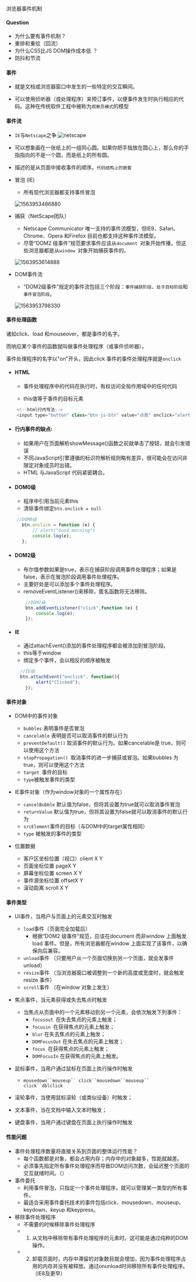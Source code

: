浏览器事件机制

#### Question

- 为什么要有事件机制？
- 重排和重绘（回流）
- 为什么CSS比JS DOM操作成本低 ？
- 防抖和节流

#### 事件

- 就是文档或浏览器窗口中发生的一些特定的交互瞬间。

- 可以使用侦听器（或处理程序）来预订事件，以便事件发生时执行相应的代码。这种在传统软件工程中被称为`观察员模式`的模型



####  事件流

- `IE`与`Netscape`之争
 ![netscape](../images/netscape.gif)


- 可以想象画在一张纸上的一组同心圆。如果你把手指放在圆心上，那么你的手指指向的不是一个圆，而是纸上的所有圆。

- 描述的是从页面中接收事件的顺序。`代码结构上的嵌套`

- 冒泡 (IE) 

  - 所有现代浏览器都支持事件冒泡

  ![1563953486880](../images/1563953486880.png)

- 捕获（NetScape团队）

  - Netscape Communicator 唯一支持的事件流模型，但IE9、Safari、Chrome、Opera
    和Firefox 目前也都支持这种事件流模型。
  - 尽管“DOM2 级事件”规范要求事件应该从`document `对象开始传播，但这些浏览器都是从`window `对象开始捕获事件的。

  ![1563953614888](../images/1563953614888.png)

- DOM事件流

  - “DOM2级事件”规定的事件流包括三个阶段：`事件捕获阶段`、`处于目标阶段`和`事件冒泡阶段`。

  ![1563953798330](../images/1563953798330.png)

#### 事件处理函数

诸如click、load 和mouseover，都是事件的名字。

而响应某个事件的函数就叫做事件处理程序（或事件侦听器）。

事件处理程序的名字以"on"开头，因此click 事件的事件处理程序就是`onclick`

- #### HTML

  - 事件处理程序中的代码在执行时，有权访问全局作用域中的任何代码

  - this值等于事件的目标元素

```javascript
	<!--html行内写法-->
	<input type="button" class="btn js-btn" value="点我" onclick="alert('好饿饿饿啊啊啊啊')"/>
```

  

- #### 行内事件的缺点:

  - 如果用户在页面解析showMessage()函数之前就单击了按钮，就会引发错误
  - 不同JavaScript引擎遵循的标识符解析规则略有差异，很可能会在访问非限定对象成员时出错。
  - HTML 与JavaScript 代码紧密耦合。

- #### DOM0级

  - 程序中引用当前元素this
  - 清除事件绑定`btn.onclick = null`
```javascript
    //DOM0级
      btn.onclick = function (e) {
          // alert("Good morning")
          console.log(e);
      };
```
- #### DOM2级

  - 布尔值参数如果是true，表示在捕获阶段调用事件处理程序；如果是false，表示在冒泡阶段调用事件处理程序。
  - 主要好处是可以添加多个事件处理程序。
  - removeEventListener()来移除，匿名函数将无法移除。

  ```javascript
      //DOM2级
      btn.addEventListener("click",function (e) {
          console.log(e);
      });
  ```

  

- #### IE

  - 通过attachEvent()添加的事件处理程序都会被添加到冒泡阶段。
  - this等于window
  - 绑定多个事件，会以相反的顺序被触发

  ```javascript
  	//IE级
  	btn.attachEvent("onclick", function(){
          alert("Clicked");
      });
  ```

  

  

#### 事件对象

- DOM中的事件对象

  - `bubbles` 表明事件是否冒泡
  - `cancelable` 表明是否可以取消事件的默认行为
  - `preventDefault()` 取消事件的默认行为。如果cancelable是
    true，则可以使用这个方法
  - `stopPropagation() `取消事件的进一步捕获或冒泡。如果bubbles
    为true，则可以使用这个方法
  - `target `事件的目标
  - `type`被触发事件的类型
- IE事件对象（作为window对象的一个属性存在）

  - `cancelBubble` 默认值为false，但将其设置为true就可以取消事件冒泡
  - `returnValue` 默认值为true，但将其设置为false就可以取消事件的默认行为
  - `srcElement`事件的目标（与DOM中的target属性相同）
  - `type` 被触发的事件的类型
- 位置数据
  - 客户区坐标位置（视口）client X Y
  - 页面坐标位置 pageX Y
  - 屏幕坐标位置 screen X Y
  - 事件源坐标位置 offsetX Y
  - 滚动距离 scroll X Y



#### 事件类型

- UI事件，当用户与页面上的元素交互时触发 

  - `load`事件（页面完全加载后）
    - 根据“DOM2 级事件”规范，应该在document 而非window 上面触发load 事件。但是，所有浏览器都在window 上面实现了该事件，以确保向后兼容。
  - `unload`事件 （只要用户从一个页面切换到另一个页面，就会发事件unload）
  - `resize`事件 （当浏览器窗口被调整到一个新的高度或宽度时，就会触发resize 事件）
  - `scroll`事件 （在window 对象上发生）

- 焦点事件，当元素获得或失去焦点时触发
  - 当焦点从页面中的一个元素移动到另一个元素，会依次触发下列事件：
    - `focusout `在失去焦点的元素上触发；
    - `focusin `在获得焦点的元素上触发；
    - `blur` 在失去焦点的元素上触发；
    -  `DOMFocusOut` 在失去焦点的元素上触发；
    - `focus `在获得焦点的元素上触发；
    - `DOMFocusIn` 在获得焦点的元素上触发。

- 鼠标事件，当用户通过鼠标在页面上执行操作时触发

  - `mousedown``mouseup`` click``mousedown``mouseup`` click``dblclick`

- 滚轮事件，当使用鼠标滚轮（或类似设备）时触发；

- 文本事件，当在文档中输入文本时触发；

- 键盘事件，当用户通过键盘在页面上执行操作时触发

  

#### 性能问题

- 事件处理程序数量将直接关系到页面的整体运行性能？
  - 每个函数都是对象，都会占用内存；内存中的对象越多，性能就越差。
  - 必须事先指定所有事件处理程序而导致DOM访问次数，会延迟整个页面的交互就绪时间。（）
- 事件委托
  - 利用事件冒泡，只指定一个事件处理程序，就可以管理某一类型的所有事件。
  - 最适合采用事件委托技术的事件包括click、mousedown、mouseup、keydown、keyup 和keypress。
- 移除事件处理程序
  - 不需要的时候移除事件处理程序
  - 1. 从文档中移除带有事件处理程序的元素时。这可能是通过纯粹的DOM操作。
  - 2. 卸载页面时，内存中滞留的对象数目就会增加，因为事件处理程序占用的内存并没有被释放。通过onunload时间移除所有事件处理程序。（IE8及更早）

